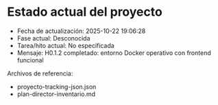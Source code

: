 # Estado actual del proyecto

- Fecha de actualización: 2025-10-22 19:06:28
- Fase actual: Desconocida
- Tarea/hito actual: No especificada
- Mensaje: H0.1.2 completado: entorno Docker operativo con frontend funcional

Archivos de referencia:
- proyecto-tracking-json.json
- plan-director-inventario.md
